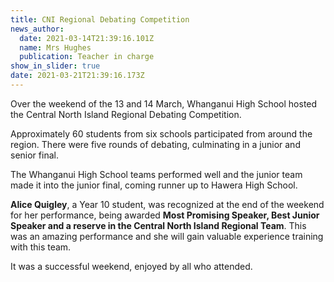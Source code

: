 ```yaml
---
title: CNI Regional Debating Competition
news_author:
  date: 2021-03-14T21:39:16.101Z
  name: Mrs Hughes
  publication: Teacher in charge
show_in_slider: true
date: 2021-03-21T21:39:16.173Z
---
```

Over the weekend of the 13 and 14 March, Whanganui High School hosted the Central North Island Regional Debating Competition. 

Approximately 60 students from six schools participated from around the region. There were five rounds of debating, culminating in a junior and senior final. 

The Whanganui High School teams performed well and the junior team made it into the junior final, coming runner up to Hawera High School. 

**Alice Quigley**, a Year 10 student, was recognized at the end of the weekend for her performance, being awarded **Most Promising Speaker, Best Junior Speaker and a reserve in the Central North Island Regional Team**. This was an amazing performance and she will gain valuable experience training with this team. 

It was a successful weekend, enjoyed by all who attended. 
